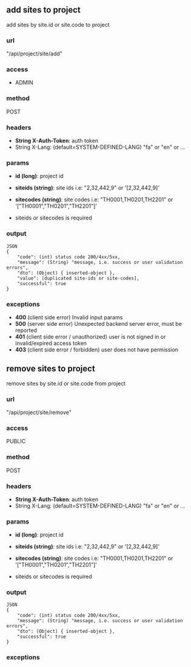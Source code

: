 ## add sites to project ##
add sites by site.id or site.code to project
### url ###
"/api/project/site/add"
### access ###
 * ADMIN 

### method ###
POST
### headers ###
* **String X-Auth-Token**: auth token
* String X-Lang: (default=SYSTEM-DEFINED-LANG) "fa" or "en" or ...
### params ###
* **id (long)**: project id
* **siteids (string)**: site ids i.e: "2,32,442,9" or '[2,32,442,9]'
* **sitecodes (string)**: site codes i.e: "TH0001,TH0201,TH2201" or '["TH0001","TH0201","TH2201"]' 

* siteids or sitecodes is required 
### output ###
    JSON
    {
        "code": (int) status code 200/4xx/5xx,
        "message": (String) "message, i.e. success or user validation errors",
        "dto": (Object) { inserted-object },
        "value": [duplicated site-ids or site-codes],
        "successful": true
    }
### exceptions ###
* **400** (client side error) Invalid input params
* **500** (server side error) Unexpected backend server error, must be reported
* **401** (client side error / unauthorized) user is not signed in or invalid/expired access token
* **403** (client side error / forbidden) user does not have permission





## remove sites to project ##
remove sites by site.id or site.code from project
### url ###
"/api/project/site/remove"
### access ###
PUBLIC
### method ###
POST
### headers ###
* **String X-Auth-Token**: auth token
* String X-Lang: (default=SYSTEM-DEFINED-LANG) "fa" or "en" or ...
### params ###
* **id (long)**: project id
* **siteids (string)**: site ids i.e: "2,32,442,9" or '[2,32,442,9]'
* **sitecodes (string)**: site codes i.e: "TH0001,TH0201,TH2201" or '["TH0001","TH0201","TH2201"]' 

* siteids or sitecodes is required 
### output ###
    JSON
    {
        "code": (int) status code 200/4xx/5xx,
        "message": (String) "message, i.e. success or user validation errors",
        "dto": (Object) { inserted-object },
        "successful": true
    }
### exceptions ###
